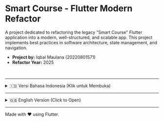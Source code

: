 # Smart Course - Flutter Modern Refactor

A project dedicated to refactoring the legacy "Smart Course" Flutter application into a modern, well-structured, and scalable app. This project implements best practices in software architecture, state management, and navigation.

- **Project by:** Iqbal Maulana (20220801571)
- **Refactor Year:** 2025

<br>

---

<details>
<summary>🇮🇩 Versi Bahasa Indonesia (Klik untuk Membuka)</summary>

## 📖 Deskripsi Proyek

Aplikasi Smart Course versi asli merupakan contoh aplikasi yang dibangun menggunakan versi awal ekosistem Flutter. Seiring berjalannya waktu, banyak pola dan pustaka (library) yang digunakan menjadi usang.

Tujuan utama dari proyek refactor ini adalah:
1.  **Modernisasi Infrastruktur:** Meng-upgrade seluruh basis kode ke versi Dart terbaru dengan dukungan penuh **Null Safety**.
2.  **Penerapan Arsitektur Solid:** Merombak struktur proyek dari yang monolitik menjadi arsitektur **Feature-First**, di mana setiap fitur terisolasi sebagai modul mandiri.
3.  **Implementasi State Management Modern:** Mengganti state management implisit dengan **Riverpod** untuk pengelolaan state yang lebih terstruktur, dapat diuji (testable), dan terprediksi.
4.  **Peningkatan Pengalaman Pengguna (UX):** Memanfaatkan pustaka modern untuk navigasi, animasi, dan pemuatan data yang lebih efisien.

## ✨ Fitur Utama

-   **Halaman Utama (Home):** Menampilkan daftar kursus unggulan (*Featured*) dan populer dalam format kartu yang dinamis.
-   **Halaman Rekomendasi:** Menyajikan daftar kursus yang direkomendasikan. Data diambil secara asinkron dan ditampilkan setelah proses loading.
-   **Persistensi Data Lokal:** Data kursus yang pertama kali diambil akan disimpan di penyimpanan lokal menggunakan **Hive**, sehingga pada pembukaan aplikasi selanjutnya, data dapat dimuat secara instan tanpa simulasi panggilan jaringan.
-   **Navigasi Persisten:** Implementasi *Bottom Navigation Bar* yang state-nya tetap terjaga (persistent) saat berpindah antar halaman.
-   **Animasi Halus:** Penambahan animasi transisi pada pemuatan daftar untuk memperkaya antarmuka pengguna.

## 💎 Plugin dari FlutterGems yang Digunakan

Proyek ini memanfaatkan beberapa plugin populer dari [FlutterGems](https://fluttergems.dev/) untuk mempercepat pengembangan:

-   **State Management:**
    -   [`flutter_riverpod`](https://fluttergems.dev/packages/flutter_riverpod/): Solusi state management modern yang reaktif dan *compile-safe*.
-   **Penyimpanan Lokal (Local Storage):**
    -   [`hive_flutter`](https://fluttergems.dev/packages/hive_flutter/): Database NoSQL *key-value* yang sangat cepat, ringan, dan ditulis murni dalam Dart.
-   **Navigasi (Routing):**
    -   [`go_router`](https://fluttergems.dev/packages/go_router/): Solusi navigasi deklaratif yang direkomendasikan secara resmi oleh tim Flutter.
-   **Peningkatan UI & Utility:**
    -   [`flutter_animate`](https://fluttergems.dev/packages/flutter_animate/): Untuk menambahkan animasi kompleks dengan cara yang sederhana.
    -   [`cached_network_image`](https://fluttergems.dev/packages/cached_network_image/): Untuk memuat dan menyimpan cache gambar dari internet secara efisien.
    -   [`google_fonts`](https://fluttergems.dev/packages/google_fonts/): Untuk menggunakan font dari Google Fonts.

## 📚 Referensi & Inspirasi

Proyek refactor ini terinspirasi dari basis kode orisinal yang dikembangkan oleh **TheAlphamerc**. Aplikasi aslinya berfungsi sebagai studi kasus yang sangat baik untuk menunjukkan evolusi pengembangan aplikasi Flutter.

-   **Repository Asli:** [TheAlphamerc/flutter_smart_course](https://github.com/TheAlphamerc/flutter_smart_course.git)

## 🚀 Petunjuk Instalasi & Menjalankan Proyek

Pastikan Anda telah menginstal [Flutter SDK](https://flutter.dev/docs/get-started/install) versi terbaru.

1.  **Clone Repository Ini**
    ```bash
    git clone [URL_REPOSITORY_ANDA]
    cd flutter_smart_course
    ```

2.  **Ambil Dependensi**
    ```bash
    flutter pub get
    ```

3.  **Generate File untuk Hive**
    ```bash
    dart run build_runner build --delete-conflicting-outputs
    ```
    *Catatan: Jika Anda mengubah `course_model.dart`, jalankan kembali perintah ini.*

4.  **Jalankan Aplikasi**
    ```bash
    flutter run
    ```

</details>

---

<details>
<summary>🇬🇧 English Version (Click to Open)</summary>

## 📖 Project Description

The original Smart Course application was an example app built using an early version of the Flutter ecosystem. Over time, many of the patterns and libraries used became outdated.

The primary goals of this refactoring project were:
1.  **Infrastructure Modernization:** To upgrade the entire codebase to the latest version of Dart with full **Null Safety** support.
2.  **Solid Architecture Implementation:** To overhaul the project structure from a monolithic approach to a **Feature-First Architecture**, where each feature is isolated as an independent module.
3.  **Modern State Management:** To replace implicit state management with **Riverpod** for a more structured, testable, and predictable state.
4.  **Enhanced User Experience (UX):** To leverage modern libraries for more efficient navigation, animations, and data loading.

## ✨ Key Features

-   **Home Page:** Displays a list of featured and popular courses in a dynamic card format.
-   **Recommended Page:** Presents a list of recommended courses. Data is fetched asynchronously and displayed after a loading state.
-   **Local Data Persistence:** Course data fetched for the first time is stored in local storage using **Hive**, allowing for instant data loading on subsequent app launches without simulating a network call.
-   **Persistent Navigation:** A *Bottom Navigation Bar* with a persistent state when switching between pages.
-   **Smooth Animations:** Added transition animations on list loading to enrich the user interface.

## 💎 Plugins from FlutterGems Used

This project utilizes several popular and highly-rated plugins from [FlutterGems](https://fluttergems.dev/) to accelerate development:

-   **State Management:**
    -   [`flutter_riverpod`](https://fluttergems.dev/packages/flutter_riverpod/): A modern, reactive, and compile-safe state management solution.
-   **Local Storage:**
    -   [`hive_flutter`](https://fluttergems.dev/packages/hive_flutter/): A very fast, lightweight NoSQL key-value database written purely in Dart.
-   **Navigation (Routing):**
    -   [`go_router`](https://fluttergems.dev/packages/go_router/): A declarative routing solution officially recommended by the Flutter team.
-   **UI Enhancement & Utilities:**
    -   [`flutter_animate`](https://fluttergems.dev/packages/flutter_animate/): For adding complex animations to widgets in a simple, declarative way.
    -   [`cached_network_image`](https://fluttergems.dev/packages/cached_network_image/): For efficiently loading and caching images from the internet.
    -   [`google_fonts`](https://fluttergems.dev/packages/google_fonts/): For using fonts from the Google Fonts library.

## 📚 Reference & Inspiration

This refactor project was inspired by the original codebase developed by **TheAlphamerc**. The original application served as an excellent case study to demonstrate the evolution of Flutter app development.

-   **Original Repository:** [TheAlphamerc/flutter_smart_course](https://github.com/TheAlphamerc/flutter_smart_course.git)

## 🚀 Setup & Running the Project

Ensure you have the latest version of the [Flutter SDK](https://flutter.dev/docs/get-started/install) installed.

1.  **Clone This Repository**
    ```bash
    git clone [YOUR_REPOSITORY_URL]
    cd flutter_smart_course
    ```

2.  **Get Dependencies**
    ```bash
    flutter pub get
    ```

3.  **Generate Files for Hive**
    ```bash
    dart run build_runner build --delete-conflicting-outputs
    ```
    *Note: If you make changes to `course_model.dart`, you must run this command again.*

4.  **Run the App**
    ```bash
    flutter run
    ```
</details>

---

Made with ❤️ using Flutter.